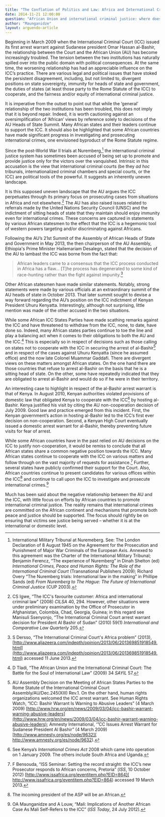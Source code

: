 ```yaml
---
title: "The Conflation of Politics and Law: Africa and International Criminal Justice"
date: 2014-11-21 12:00:00
question: "African Union and international criminal justice: where does it go from here?"
author: "Maunganidze"
layout: arguendo-article
---
```


Beginning in March 2009 when the International Criminal Court (ICC) issued its first arrest warrant against Sudanese president Omar Hassan al-Bashir, the relationship between the Court and the African Union (AU) has become increasingly troubled. The tension between the two institutions has naturally spilled over into the public domain with political consequences. At the same time, the worsening relationship has had an appreciable influence on the ICC’s practice. There are various legal and political issues that have stoked the persistent disagreement, including, but not limited to, divergent positions on state sovereignty, immunity for heads of state and government, the duties of states (at least those party to the Rome Statute of the ICC) to cooperate, and the fairness and/or equity of international criminal justice.

It is imperative from the outset to point out that while the ‘general’ relationship of the two institutions has been troubled, this does not imply that it is beyond repair. Indeed, it is worth cautioning against an oversimplification of ‘African’ views by reference solely to decisions of the AU Heads of State Summit. Many African states and their leaders continue to support the ICC. It should also be highlighted that some African countries have made significant progress in investigating and prosecuting international crimes, one envisioned byproduct of the Rome Statute regime.

Since the post-World War II trials at Nuremberg,[^1] the international criminal justice system has sometimes been accused of being set up to promote and provide justice only for the victors over the vanquished. Intrinsic in this accusation is the view that international criminal courts (be they *ad hoc* tribunals, internationalized criminal chambers and special courts, or the ICC) are political tools of the powerful. It suggests an inherently uneven landscape.

It is this supposed uneven landscape that the AU argues the ICC perpetuates through its primary focus on prosecuting cases from situations in Africa and not elsewhere.[^2] The AU has also raised issues related to referrals made by the United Nations Security Council (UNSC) and the indictment of sitting heads of state that they maintain should enjoy immunity even for international crimes. These concerns are captured in statements by various African statesmen to the effect that the ICC is a hegemonic tool of western powers targeting and/or discriminating against Africans.

Following the AU’s 21st Summit of the Assembly of African Heads of State and Government in May 2013, the then chairperson of the AU Assembly, Ethiopia's Prime Minister Hailemariam Desalegn, stated that the decision of the AU to lambast the ICC was borne from the fact that:
>African leaders came to a consensus that the ICC process conducted in Africa has a flaw… [T]he process has degenerated to some kind of race-hunting rather than the fight against impunity.[^3]

Other African statesmen have made similar statements. Notably, strong statements were made by various officials at an extraordinary summit of the AU heads of state in October 2013. That later summit sought to devise a way forward regarding the AU’s position on the ICC indictment of Kenyan President Uhuru Kenyatta. Interestingly, although not surprising, little mention was made of the other accused in the two situations.

While some African ICC States Parties have made scathing remarks against the ICC and have threatened to withdraw from the ICC, none, to date, have done so.  Indeed, many African states parties continue to toe the line and play a balancing act when it comes to their obligations to both the AU and the ICC.[^4] This is especially so in respect of decisions such as those calling on states not to cooperate with the ICC in securing the arrest of al-Bashir[^5] and in respect of the cases against Uhuru Kenyatta (since he assumed office) and the now late Colonel Muammar Gaddafi. There are divergent views on these matters amongst African states. On the one hand there are those countries that refuse to arrest al-Bashir on the basis that he is a sitting head of state. On the other, some have repeatedly indicated that they are obligated to arrest al-Bashir and would do so if he were in their territory.

An interesting case to highlight in respect of the al-Bashir arrest warrant is that of Kenya. In August 2010, Kenyan authorities violated provisions of domestic law that obligated Kenya to cooperate with the ICC[^6] by hosting al-Bashir. Kenya justified his visit by citing the AU non-cooperation decision of July 2009. Good law and practice emerged from this incident. First, the Kenyan government’s action in hosting al-Bashir led to the ICC’s first ever decision on non-cooperation. Second, a Kenyan High Court eventually issued a domestic arrest warrant for al-Bashir, thereby preventing future visits for fear of arrest.

While some African countries have in the past relied on AU decisions on the ICC to justify non-cooperation, it would be remiss to conclude that all African states share a common negative position towards the ICC. Many African states continue to cooperate with the ICC on various matters and follow through on the vast majority of requests for assistance.[^7] Further, several states have publicly confirmed their support for the Court. Also, African countries continue to present candidates for various offices within the ICC[^8] and continue to call upon the ICC to investigate and prosecute international crimes.[^9]

Much has been said about the negative relationship between the AU and the ICC, with little focus on efforts by African countries to promote international criminal justice. The reality remains that international crimes are committed on the African continent and mechanisms that promote both peace and justice should be supported. The focus should rightly be on ensuring that victims see justice being served – whether it is at the international or domestic level.

[^1]: International Military Tribunal at Nuremeberg. See: The London Declaration of 8 August 1945 on the Agreement for the Prosecution and Punishment of Major War Criminals of the European Axis. Annexed to this agreement was the Charter of the International Military Tribunal; Benjamin Ferencz, “The experience of Nuremberg” in Dinah Shelton (ed) *International Crimes, Peace and Human Rights: The Role of the International Criminal Court* (Transnational Publishers 2009); Richard Overy “The Nuremberg trials: International law in the making” in Phillipe Sands (ed) *From Nuremberg to The Hague: The Future of International Criminal Justice* (CUP 2003).

[^2]: CS Igwe, “The ICC's favourite customer: Africa and international criminal law” (2008) *CILSA* 40, 294. However, other situations were under preliminary examination by the Office of Prosecutor in Afghanistan, Colombia, Chad, Georgia, Guinea; in this regard see Manisuli Ssenyonjo, “The International Criminal Court arrest warrant decision for President Al Bashir of Sudan” (2010) 59(1) *International and Comparative Law Quarterly* 205.

[^3]: S Dersso, “The International Criminal Court's Africa problem” (2013), [http://www.aljazeera.com/indepth/opinion/2013/06/201369851918549.html](http://www.aljazeera.com/indepth/opinion/2013/06/201369851918549.html) accessed 11 June 2013.

[^4]: D Tladi, “The African Union and the International Criminal Court: The Battle for the Soul of International Law” (2009) 34 *SAYIL* 57.

[^5]: AU Assembly Decision on the Meeting of African States Parties to the Rome Statute of the International Criminal Court Assembly/AU/Dec.245(XIII) Rev.1. On the other hand, human rights organizations welcomed the ICC arrest warrant. See Human Rights Watch, “ICC: Bashir Warrant Is Warning to Abusive Leaders” (4 March 2009) [http://www.hrw.org/en/news/2009/03/04/icc-bashir-warrant-warning-abusive-leaders](http://www.hrw.org/en/news/2009/03/04/icc-bashir-warrant-warning-abusive-leaders); Amnesty International, ‘”CC Issues Arrest Warrant for Sudanese President Al Bashir” (4 March 2009) [http://www.amnesty.org/es/node/9632]( http://www.amnesty.org/es/node/9632).

[^6]: See Kenya’s *International Crimes Act* 2008 which came into operation on 1 January 2009. The others include South Africa and Uganda.

[^7]: F Bensouda, “ISS Seminar: Setting the record straight: the ICC’s new Prosecutor responds to African concerns, Pretoria” (*ISS*, 10 October 2012) [http://www.issafrica.org/eventitem.php?EID=864]( http://www.issafrica.org/eventitem.php?EID=864) accessed 19 March 2013.

[^8]: The incoming president of the ASP will be an African.

[^9]: OA Maunganidze and A Louw, “Mali: Implications of Another African Case As Mali Self-Refers to the ICC” (*ISS Today*, 24 July 2012).

